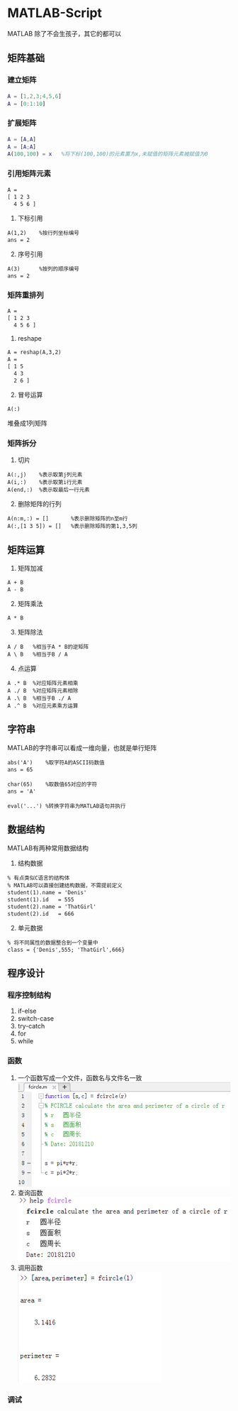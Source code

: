 # MATLAB-Script
MATLAB 除了不会生孩子，其它的都可以  

## 矩阵基础  
### 建立矩阵  
```MATLAB
A = [1,2,3;4,5,6]  
A = [0:1:10]
```
### 扩展矩阵  
```MATLAB
A = [A,A]
A = [A;A]
A(100,100) = x   %将下标(100,100)的元素置为x,未赋值的矩阵元素被赋值为0  
```
### 引用矩阵元素  
```
A =   
[ 1 2 3  
  4 5 6 ]  
```  
1. 下标引用  
```
A(1,2)    %按行列坐标编号
ans = 2
```
2. 序号引用  
```
A(3)      %按列的顺序编号
ans = 2
```
### 矩阵重排列  
```
A =   
[ 1 2 3  
  4 5 6 ]
```
1. reshape  
```
A = reshap(A,3,2)
A = 
[ 1 5
  4 3
  2 6 ]
```  
2. 冒号运算  
```
A(:)
```
堆叠成1列矩阵  
### 矩阵拆分  
1. 切片  
```
A(:,j)    %表示取第j列元素
A(i,:)    %表示取第i行元素
A(end,:)  %表示取最后一行元素
```
2. 删除矩阵的行列  
```
A(n:m,:) = []       %表示删除矩阵的n至m行
A(:,[1 3 5]) = []   %表示删除矩阵的第1,3,5列  
```

## 矩阵运算
1. 矩阵加减
```
A + B
A - B
```
2. 矩阵乘法
```
A * B
```
3. 矩阵除法
```
A / B   %相当于A * B的逆矩阵
A \ B   %相当于B / A
```
4. 点运算
```
A .* B  %对应矩阵元素相乘
A ./ B  %对应矩阵元素相除
A .\ B  %相当于B ./ A
A .^ B  %对应元素乘方运算
```

## 字符串
MATLAB的字符串可以看成一维向量，也就是单行矩阵  
```
abs('A')    %取字符A的ASCII码数值
ans = 65

char(65)    %取数值65对应的字符
ans = 'A'

eval('...') %转换字符串为MATLAB语句并执行
```
## 数据结构
MATLAB有两种常用数据结构  
1. 结构数据
```
% 有点类似C语言的结构体
% MATLAB可以直接创建结构数据，不需提前定义
student(1).name = 'Denis'
student(1).id   = 555
student(2).name = 'ThatGirl'
student(2).id   = 666
```
2. 单元数据
```
% 将不同属性的数据整合到一个变量中
class = {'Denis',555; 'ThatGirl',666}
```
## 程序设计
### 程序控制结构
1. if-else
2. switch-case
3. try-catch  
4. for  
5. while
### 函数
1. 一个函数写成一个文件，函数名与文件名一致
![](https://raw.githubusercontent.com/Oslomayor/Markdown-Imglib/master/Imgs/MATLAB_function1.png)  
2. 查询函数  
![](https://raw.githubusercontent.com/Oslomayor/Markdown-Imglib/master/Imgs/MATLAB_function2.png)  
3. 调用函数  
![](https://raw.githubusercontent.com/Oslomayor/Markdown-Imglib/master/Imgs/MATLAB_function3.png)  
### 调试
